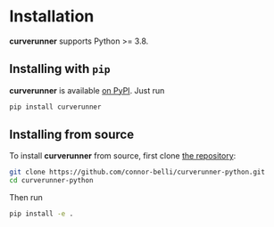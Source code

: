 Installation
============

**curverunner** supports Python >= 3.8.

## Installing with `pip`

**curverunner** is available [on PyPI](https://pypi.org/project/curverunner/). Just run

```bash
pip install curverunner
```

## Installing from source

To install **curverunner** from source, first clone [the repository](https://github.com/connor-belli/curverunner-python):

```bash
git clone https://github.com/connor-belli/curverunner-python.git
cd curverunner-python
```

Then run

```bash
pip install -e .
```
